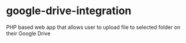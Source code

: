 # google-drive-integration
PHP based web app that allows user to upload file to selected folder on their Google Drive

